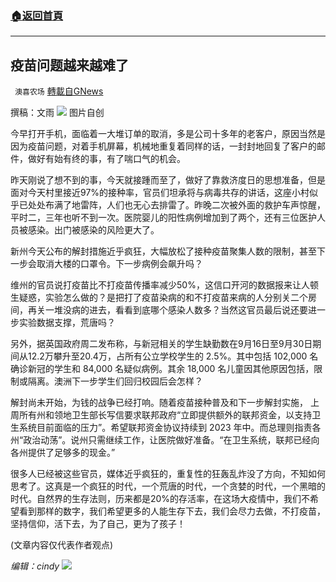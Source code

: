 ###  [:house:返回首頁](https://github.com/ourhimalayas/txt)
---


## 疫苗问题越来越难了
` 澳喜农场` [轉載自GNews](https://gnews.org/zh-hans/1578519/)

撰稿：文雨
![](https://assets.gnews.org/wp-content/uploads/2021/10/E7568F71-28A1-47E5-AA5A-176442650272.jpeg)
图片自创

今早打开手机，面临着一大堆订单的取消，多是公司十多年的老客户，原因当然是因为疫苗问题，对着手机屏幕，机械地重复着同样的话，一封封地回复了客户的邮件，做好有始有终的事，有了喘口气的机会。

昨天刚说了想不到的事，今天就接踵而至了，做好了靠救济度日的思想准备，但是面对今天村里接近97%的接种率，官员们坦承将与病毒共存的讲话，这座小村似乎已处处布满了地雷阵，人们也无心去排雷了。昨晚二次被外面的救护车声惊醒，平时二，三年也听不到一次。医院婴儿的阳性病例增加到了两个，还有三位医护人员被感染。出门被感染的风险更大了。

新州今天公布的解封措施近乎疯狂，大幅放松了接种疫苗聚集人数的限制，甚至下一步会取消大楼的口罩令。下一步病例会飙升吗？

维州的官员说打疫苗比不打疫苗传播率减少50%，这信口开河的数据报来让人顿生疑惑，实验怎么做的？是把打了疫苗染病的和不打疫苗来病的人分别关二个房间，再关一堆没病的进去，看看到底哪个感染人数多？当然这官员最后说还要进一步实验数据支撑，荒唐吗？

另外，据英国政府周二发布称，与新冠相关的学生缺勤数在9月16日至9月30日期间从12.2万攀升至20.4万，占所有公立学校学生的 2.5%。其中包括 102,000 名确诊新冠的学生和 84,000 名疑似病例。其余 18,000 名儿童因其他原因包括，限制或隔离。澳洲下一步学生们回归校园后会怎样？

解封尚未开始，为钱的战争已经打响。随着疫苗接种普及和下一步解封实施， 上周所有州和领地卫生部长写信要求联邦政府“立即提供额外的联邦资金，以支持卫生系统目前面临的压力”。希望联邦资金协议持续到 2023 年中。而总理则指责各州“政治动荡”。说州只需继续工作，让医院做好准备。“在卫生系统，联邦已经向各州提供了足够多的现金。”

很多人已经被这些官员，媒体近乎疯狂的，重复性的狂轰乱炸没了方向，不知如何思考了。这真是一个疯狂的时代，一个荒唐的时代，一个贪婪的时代，一个黑暗的时代。自然界的生存法则，历来都是20%的存活率，在这场大疫情中，我们不希望看到那样的数字，我们希望更多的人能生存下去，我们会尽力去做，不打疫苗，坚持信仰，活下去，为了自己，更为了孩子！

(文章内容仅代表作者观点)

*编辑：cindy*
![](https://assets.gnews.org/wp-content/uploads/2021/10/澳喜图标2-1.jpg)
